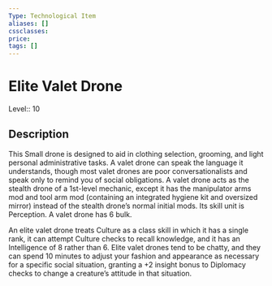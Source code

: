 ```yaml
---
Type: Technological Item
aliases: []
cssclasses:
price: 
tags: []
---
```


# Elite Valet Drone

Level:: 10

## Description

This Small drone is designed to aid in clothing selection, grooming, and light personal administrative tasks. A valet drone can speak the language it understands, though most valet drones are poor conversationalists and speak only to remind you of social obligations. A valet drone acts as the stealth drone of a 1st-level mechanic, except it has the manipulator arms mod and tool arm mod (containing an integrated hygiene kit and oversized mirror) instead of the stealth drone’s normal initial mods. Its skill unit is Perception. A valet drone has 6 bulk.

An elite valet drone treats Culture as a class skill in which it has a single rank, it can attempt Culture checks to recall knowledge, and it has an Intelligence of 8 rather than 6. Elite valet drones tend to be chatty, and they can spend 10 minutes to adjust your fashion and appearance as necessary for a specific social situation, granting a +2 insight bonus to Diplomacy checks to change a creature’s attitude in that situation.
